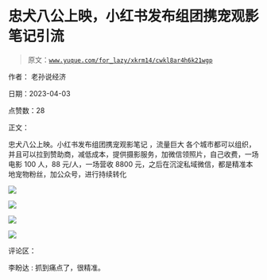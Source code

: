 # 忠犬八公上映，小红书发布组团携宠观影笔记引流

> 原文：[`www.yuque.com/for_lazy/xkrm14/cwkl8ar4h6k21wgp`](https://www.yuque.com/for_lazy/xkrm14/cwkl8ar4h6k21wgp)

作者： 老孙说经济

日期：2023-04-03

点赞数：28

正文：

忠犬八公上映。小红书发布组团携宠观影笔记 ，流量巨大 各个城市都可以组织，并且可以拉到赞助商，减低成本，提供摄影服务，加微信领照片，自己收费，一场电影 100 人，88 元/人，一场营收 8800 元，之后在沉淀私域微信，都是精准本地宠物粉丝，加公众号，进行持续转化

![](img/252bbe2552a90345c8a7bfc05cf4b0ba.png)

![](img/a5f809e05b716cb507ef8e82d0002327.png)

![](img/e7b95cfacee6c98e3af9f8a2f9587024.png)

![](img/8ae3298f806c04586bb5113eb67abbd6.png)

评论区：

李盼达 : 抓到痛点了，很精准。



